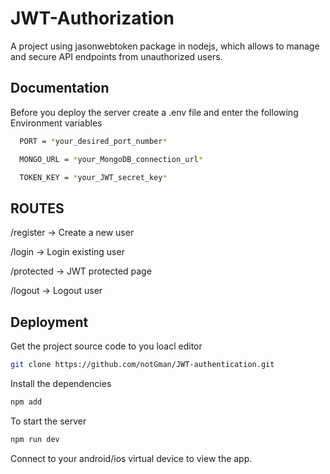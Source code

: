 
# JWT-Authorization

A project using jasonwebtoken package in nodejs, which allows to manage and secure API endpoints from unauthorized users.

## Documentation

Before you deploy the server create a .env file and enter the following Environment variables

```bash
  PORT = *your_desired_port_number*

  MONGO_URL = *your_MongoDB_connection_url*

  TOKEN_KEY = *your_JWT_secret_key*

```

## ROUTES

/register -> Create a new user

/login -> Login existing user

/protected -> JWT protected page

/logout -> Logout user

## Deployment

Get the project source code to you loacl editor

```bash
git clone https://github.com/notGman/JWT-authentication.git
```
Install the dependencies

```bash
npm add
```

To start the server

```bash
npm run dev
```

Connect to your android/ios virtual device to view the app.



